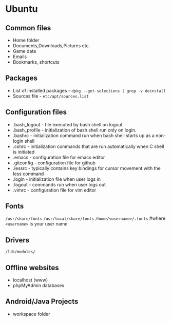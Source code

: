 Ubuntu
======

Common files
------------
- Home folder
- Documents,Downloads,Pictures etc.
- Game data
- Emails
- Bookmarks, shortcuts

Packages
--------------------------
- List of installed packages - `dpkg --get-selections | grep -v deinstall`
- Sources file - `etc/apt/sources.list`

Configuration files
-------------------
- .bash_logout - file executed by bash shell on logout
- .bash_profile - initialization of bash shell run only on login.
- .bashrc - initialization command run when bash shell starts up as a non-login shell
- .cshrc - initialization commands that are run automatically when C shell is initiated
- .emacs - configuration file for emacs editor
- .gitconfig - configuration file for github
- .lessrc - typically contains key bindings for cursor movement with the less command
- .login - initialization file when user logs in
- .logout - commands run when user logs out
- .vimrc - configuration file for vim editor

Fonts
-----
`/usr/share/fonts`
`/usr/local/share/fonts`
`/home/<username>/.fonts` #where `<username>` is your user name

Drivers
-------
`/lib/modules/`

Offline websites
--------------
- localhost (www)
- phpMyAdmin databases

Android/Java Projects
---------------------
- workspace folder
